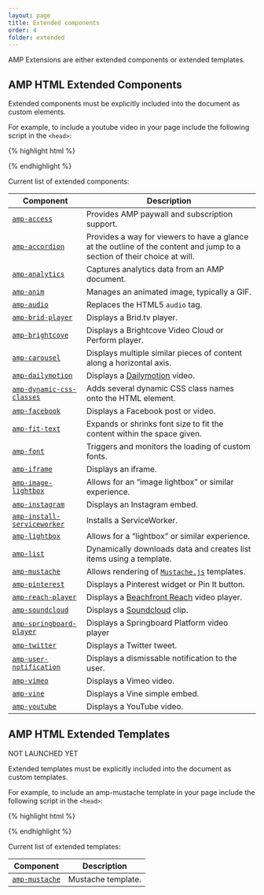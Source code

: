 ```yaml
---
layout: page
title: Extended components
order: 4
folder: extended
---
```



AMP Extensions are either extended components or extended templates.

## AMP HTML Extended Components

Extended components must be explicitly included into the document as custom elements.

For example, to include a youtube video in your page
include the following script in the `<head>`:

{% highlight html %}
<script async custom-element="amp-youtube" src="https://cdn.ampproject.org/v0/amp-youtube-0.1.js"></script>
{% endhighlight %}

Current list of extended components:

| Component | Description |
| --------- | ----------- |
| [`amp-access`](extended/amp-access.html) | Provides AMP paywall and subscription support.  |
| [`amp-accordion`](extended/amp-accordion.html) | Provides a way for viewers to have a glance at the outline of the content and jump to a section of their choice at will. |
| [`amp-analytics`](extended/amp-analytics.html) | Captures analytics data from an AMP document. |
| [`amp-anim`](extended/amp-anim.html) | Manages an animated image, typically a GIF. |
| [`amp-audio`](extended/amp-audio.html) | Replaces the HTML5 `audio` tag. |
| [`amp-brid-player`](extended/amp-brid-player.html) | Displays a Brid.tv player. |
| [`amp-brightcove`](extended/amp-brightcove.html) | Displays a Brightcove Video Cloud or Perform player. |
| [`amp-carousel`](extended/amp-carousel.html) | Displays multiple similar pieces of content along a horizontal axis. |
| [`amp-dailymotion`](extended/amp-dailymotion.html) | Displays a [Dailymotion](https://www.dailymotion.com) video. |
| [`amp-dynamic-css-classes`](extended/amp-dynamic-css-classes.html) | Adds several dynamic CSS class names onto the HTML element. |
| [`amp-facebook`](extended/amp-facebook.html) | Displays a Facebook post or video. |
| [`amp-fit-text`](extended/amp-fit-text.html) | Expands or shrinks font size to fit the content within the space given. |
| [`amp-font`](extended/amp-font.html) | Triggers and monitors the loading of custom fonts. |
| [`amp-iframe`](extended/amp-iframe.html) | Displays an iframe. |
| [`amp-image-lightbox`](extended/amp-image-lightbox.html) | Allows for an “image lightbox” or similar experience. |
| [`amp-instagram`](extended/amp-instagram.html) | Displays an Instagram embed. |
| [`amp-install-serviceworker`](extended/amp-install-serviceworker.html) | Installs a ServiceWorker. |
| [`amp-lightbox`](extended/amp-lightbox.html) | Allows for a “lightbox” or similar experience. |
| [`amp-list`](extended/amp-list.html) | Dynamically downloads data and creates list items using a template. |
| [`amp-mustache`](extended/amp-mustache.html) | Allows rendering of [`Mustache.js`](https://github.com/janl/mustache.js/) templates. |
| [`amp-pinterest`](extended/amp-pinterest.html) | Displays a Pinterest widget or Pin It button. |
| [`amp-reach-player`](extended/amp-reach-player.html) | Displays a [Beachfront Reach](https://beachfrontreach.com/) video player. |
| [`amp-soundcloud`](extended/amp-soundcloud.html) | Displays a [Soundcloud](https://soundcloud.com/) clip. |
| [`amp-springboard-player`](extended/amp-springboard-player.html) | Displays a Springboard Platform video player |
| [`amp-twitter`](extended/amp-twitter.html) | Displays a Twitter tweet. |
| [`amp-user-notification`](extended/amp-user-notification.html) | Displays a dismissable notification to the user. |
| [`amp-vimeo`](extended/amp-vimeo.html) | Displays a Vimeo video. |
| [`amp-vine`](extended/amp-vine.html) | Displays a Vine simple embed. |
| [`amp-youtube`](extended/amp-youtube.html) | Displays a YouTube video. |


## AMP HTML Extended Templates

NOT LAUNCHED YET

Extended templates must be explicitly included into the document as custom templates.

For example, to include an amp-mustache template in your page
include the following script in the `<head>`:

{% highlight html %}
<script async custom-template="amp-mustache" src="https://cdn.ampproject.org/v0/amp-mustache-0.1.js"></script>
{% endhighlight %}

Current list of extended templates:

| Component                                     | Description                                                                                 |
| --------------------------------------------- | -------------------------------------------------------------------------------------------
| [`amp-mustache`](extended/amp-mustache.html) | Mustache template.                                       |
